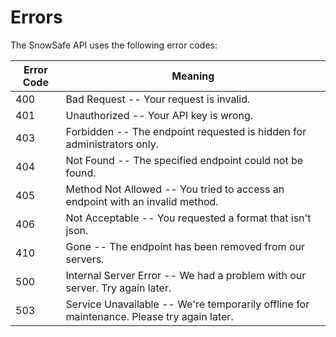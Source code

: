 # Errors

<!-- <aside class="notice">
This error section is stored in a separate file in <code>includes/_errors.md</code>. Slate allows you to optionally separate out your docs into many files...just save them to the <code>includes</code> folder and add them to the top of your <code>index.md</code>'s frontmatter. Files are included in the order listed.
</aside> -->

The SnowSafe API uses the following error codes:


Error Code | Meaning
---------- | -------
400 | Bad Request -- Your request is invalid.
401 | Unauthorized -- Your API key is wrong.
403 | Forbidden -- The endpoint requested is hidden for administrators only.
404 | Not Found -- The specified endpoint could not be found.
405 | Method Not Allowed -- You tried to access an endpoint with an invalid method.
406 | Not Acceptable -- You requested a format that isn't json.
410 | Gone -- The endpoint has been removed from our servers.
500 | Internal Server Error -- We had a problem with our server. Try again later.
503 | Service Unavailable -- We're temporarily offline for maintenance. Please try again later.
